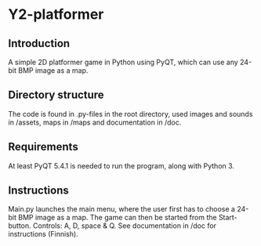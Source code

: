 # Y2-platformer

## Introduction

  A simple 2D platformer game in Python using PyQT, which can use any 24-bit BMP image
  as a map.

## Directory structure

  The code is found in .py-files in the root directory, used images and sounds in /assets,
  maps in /maps and documentation in /doc.

## Requirements

  At least PyQT 5.4.1 is needed to run the program, along with Python 3.

## Instructions

  Main.py launches the main menu, where the user first has to choose a 24-bit BMP image as a map.
  The game can then be started from the Start-button. Controls: A, D, space & Q. See documentation 
  in /doc for instructions (Finnish).